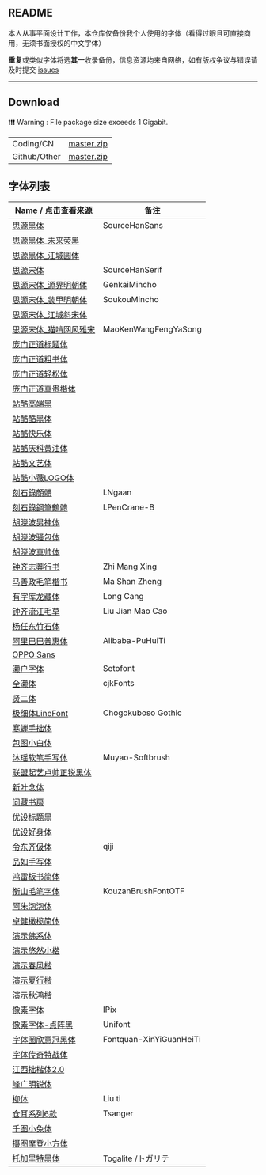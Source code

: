 ## README

本人从事平面设计工作，本仓库仅备份我个人使用的字体（看得过眼且可直接商用，无须书面授权的中文字体）

**重复**或类似字体将选**其一**收录备份，信息资源均来自网络，如有版权争议与错误请及时提交 [issues](https://github.com/Tamshen/Freecommercialfont/issues)

--------------------



## Download

❗❗❗ Warning : File package size exceeds 1 Gigabit.


|                                           |    |
| ------------------------------------------------------------ |  :----- |
| Coding/CN  |  [master.zip](https://tamshen.coding.net/p/Font/d/Freecommercialfont/git/archive/master.zip)  |
| Github/Other  |  [master.zip](https://github.com/Tamshen/Freecommercialfont/archive/master.zip)  |




## 字体列表

| Name / 点击查看来源                                          | 备注                  |
| ------------------------------------------------------------ | --------------------- |
| [思源黑体](https://github.com/adobe-fonts/source-han-sans)   | SourceHanSans         |
| [思源黑体_未来荧黑](https://github.com/welai/glow-sans)      |              |
| [思源黑体_江城圆体](https://weibo.com/514130897) |  |
| [思源宋体](https://github.com/adobe-fonts/source-han-serif)  | SourceHanSerif        |
| [思源宋体_源界明朝体](https://flopdesign.com/blog/font/5146/) | GenkaiMincho          |
| [思源宋体_装甲明朝体](http://flopdesign.com/blog/font/5228/) | SoukouMincho          |
| [思源宋体_江城斜宋体](https://weibo.com/514130897)           |                       |
| [思源宋体_猫啃网风雅宋](https://www.maoken.com/freefonts/7026.html) | MaoKenWangFengYaSong |
| [庞门正道标题体](https://mp.weixin.qq.com/s/kVfk1skuKhBbKOUhjlZ09w) |                       |
| [庞门正道粗书体](https://mp.weixin.qq.com/s/LZ_PMNc-3uX-Atmri4OLGQ) |                       |
| [庞门正道轻松体](https://mp.weixin.qq.com/s/1ccpLCOrIn81JhV9ulwPIQ) |                       |
| [庞门正道真贵楷体](https://mp.weixin.qq.com/s/bQxB8CdWgqx9hWO_z343gg) | |
| [站酷高端黑](https://www.zcool.com.cn/special/zcoolfonts/)   |                       |
| [站酷酷黑体](https://www.zcool.com.cn/special/zcoolfonts/)   |                       |
| [站酷快乐体](https://www.zcool.com.cn/special/zcoolfonts/)   |                       |
| [站酷庆科黄油体](https://www.zcool.com.cn/special/zcoolfonts/) |                       |
| [站酷文艺体](https://www.zcool.com.cn/special/zcoolfonts/)   |                       |
| [站酷小薇LOGO体](https://www.zcool.com.cn/special/zcoolfonts/) |                       |
| [刻石錄顏體](http://founder.acgvlyric.org/iu/doku.php/造字:開源字型_i.顏體) | I.Ngaan               |
| [刻石錄鋼筆鶴體](http://founder.acgvlyric.org/iu/doku.php/造字:開源字型_i.鋼筆鶴體) | I.PenCrane-B          |
| [胡晓波男神体](https://www.zcool.com.cn/work/ZNDE3NjcwMTY=.html) |                       |
| [胡晓波骚包体](https://www.zcool.com.cn/work/ZNDE3NjcwMTY=.html) |                       |
| [胡晓波真帅体](https://www.zcool.com.cn/work/ZNDE3NjcwMTY=.html) |                       |
| [钟齐志莽行书](https://github.com/google/fonts/blob/master/ofl/zhimangxing/) | Zhi Mang Xing         |
| [马善政毛笔楷书](https://github.com/google/fonts/tree/master/ofl/mashanzheng) | Ma Shan Zheng         |
| [有字库龙藏体](https://github.com/google/fonts/tree/master/ofl/longcang) | Long Cang             |
| [钟齐流江毛草](https://github.com/google/fonts/blob/master/ofl/liujianmaocao/) | Liu Jian Mao Cao      |
| [杨任东竹石体](https://mp.weixin.qq.com/s/7kv3i_YEs7x9_9IrCDYvBA) |                       |
| [阿里巴巴普惠体](https://alibabafont.taobao.com/wow/alibabafont/act/alifont) | Alibaba-PuHuiTi       |
| [OPPO Sans](https://mp.weixin.qq.com/s/ot3OAA_z5X63xFWE1AwX-g) |                       |
| [濑户字体](https://zh.osdn.net/projects/setofont/)           | Setofont              |
| [全濑体](https://www.cjkfonts.io/blog/cjkfonts_allseto)      | cjkFonts              |
| [贤二体](https://www.zcool.com.cn/article/ZNjk4NDM2.html)    |                       |
| [极细体LineFont](http://font.websozai.jp/line-font-mihon.html) | Chogokuboso Gothic    |
| [寒蝉手拙体](https://www.zcool.com.cn/work/ZMzAzODE0MTI=.html) |                   |
| [包图小白体](https://act.ibaotu.com/activity/1.html)         |                         |
| [沐瑶软笔手写体](https://www.zcool.com.cn/work/ZMjg5MjAwMDQ=.html) | Muyao-Softbrush         |
| [联盟起艺卢帅正锐黑体](https://www.zcool.com.cn/work/ZMzUxMzUzNzY=.html) |                         |
| [新叶念体](https://mp.weixin.qq.com/s/PSmL5_9spCv1ZwntvKgmFQ) |                         |
| [问藏书房](https://www.wencang.com/font.jsp)                 |                         |
| [优设标题黑](https://www.uisdc.com/uisdc-first-free-font)    |                         |
| [优设好身体](https://www.uisdc.com/uisdc-haoshenti)    |                         |
| [令东齐伋体](https://github.com/LingDong-/qiji-font)         | qiji                    |
| [品如手写体](https://www.zcool.com.cn/work/ZMjE0MjQyMDg=.html) |                         |
| [鸿雷板书简体](https://www.zcool.com.cn/work/ZNDMzODk5ODQ=.html) |                         |
| [衡山毛笔字体](https://opentype.jp/kouzanmouhitufont.htm)    | KouzanBrushFontOTF      |
| [阿朱泡泡体](https://www.zcool.com.cn/work/ZNDA2MzkyNTY=.html) |                         |
| [卓健橄榄简体](https://www.zcool.com.cn/work/ZNDA2MzA3ODQ=.html) |                         |
| [演示佛系体](https://mp.weixin.qq.com/s/iWn8SWH5ymBKmsGiHe8Yfw) |                         |
| [演示悠然小楷](https://mp.weixin.qq.com/s/Q1lAIre4yJ-Zlf2CD82EPA) |                         |
| [演示春风楷](https://mp.weixin.qq.com/s/CRnRsYu8ymlG9_oK6wmBag) |                         |
| [演示夏行楷](https://mp.weixin.qq.com/s/CRnRsYu8ymlG9_oK6wmBag) |                         |
| [演示秋鸿楷](https://mp.weixin.qq.com/s/CRnRsYu8ymlG9_oK6wmBag) |                         |
| [像素字体](https://purestudio.itch.io/ipix)                  | IPix                    |
| [像素字体-点阵黑](http://unifoundry.com/unifont/index.html)  | Unifont                 |
| [字体圈欣意冠黑体](https://mp.weixin.qq.com/s/-SOzukV7fINFW0a36zVihQ) | Fontquan-XinYiGuanHeiTi |
| [字体传奇特战体](http://www.ziticq.com/Material/3501) |  |
| [江西拙楷体2.0](https://www.zcool.com.cn/work/ZNDE4MzY4Mjg=.html) |  |
| [峰广明锐体](https://mp.weixin.qq.com/s/_PreM7l3lr9PcLmCPq5Vvg) |  |
| [柳体](https://lists.debian.org/debian-chinese-gb/2006/03/msg00121.html) | Liu ti |
| [仓耳系列6款](http://tsanger.cn/category/115) | Tsanger |
| [千图小兔体](https://www.58pic.com/index.php?m=qtwFonts&a=index) |  |
| [摄图摩登小方体](https://699pic.com/subject/gongyiziti.html) |  |
| [托加里特黑体](https://moji-waku.com/togalite/) | Togalite /トガリテ |

